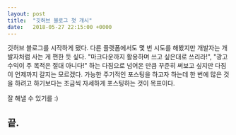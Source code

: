 ```yaml
---
layout: post
title:  "깃허브 블로그 첫 개시"
date:   2018-05-27 22:15:00 +0000
---
```


<p class="intro">
	<span class="dropcap">깃</span>허브 블로그를 시작하게 됐다. 다른 플랫폼에서도 몇 번 시도를 해봤지만 개발자는 개발자처럼 사는 게 편한 듯 싶다. "마크다운까지 활용하며 쓰고 싶은대로 쓰리라!", "광고 수익이 주 목적은 절대 아니다!" 하는 다짐으로 넘어온 만큼 꾸준히 써보고 싶지만 다짐이 언제까지 갈지는 모르겠다. 가능한 주기적인 포스팅을 하고자 하는데 한 번에 많은 것을 하려고 하기보다는 조금씩 자세하게 포스팅하는 것이 목표이다.
</p>
<p>
	잘 해낼 수 있기를 :)
</p>
<h2>끝.</h2>
